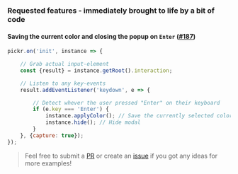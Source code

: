 ### Requested features - immediately brought to life by a bit of code

#### Saving the current color and closing the popup on `Enter` ([#187](https://github.com/Simonwep/pickr/issues/187))

```js
pickr.on('init', instance => {

    // Grab actual input-element
    const {result} = instance.getRoot().interaction;

    // Listen to any key-events
    result.addEventListener('keydown', e => {

        // Detect whever the user pressed "Enter" on their keyboard
        if (e.key === 'Enter') {
            instance.applyColor(); // Save the currently selected color
            instance.hide(); // Hide modal
        }
    }, {capture: true});
});
```

> Feel free to submit a [PR](https://github.com/Simonwep/pickr/compare) or create
> an [issue](https://github.com/Simonwep/pickr/issues/new?assignees=Simonwep&labels=&template=feature_request.md&title=) if
> you got any ideas for more examples!
